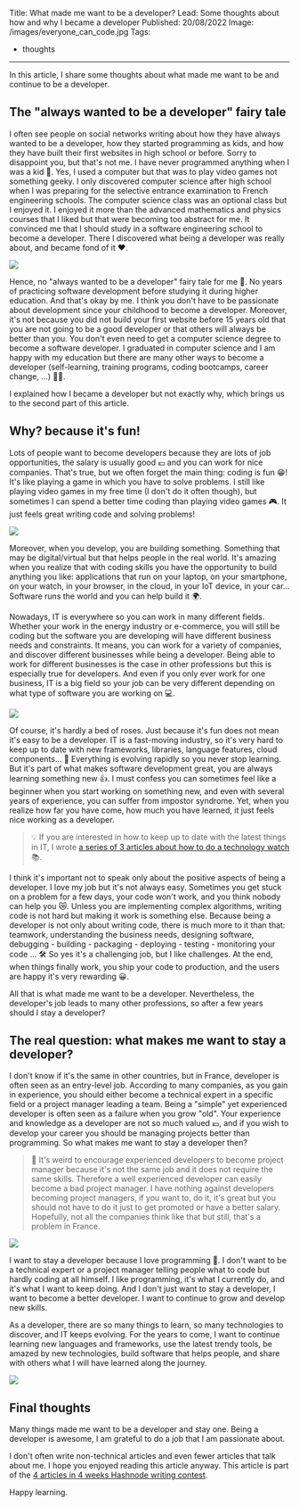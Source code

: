 Title: What made me want to be a developer?
Lead: Some thoughts about how and why I became a developer
Published: 20/08/2022
Image: /images/everyone_can_code.jpg
Tags:
  - thoughts
---

In this article, I share some thoughts about what made me want to be and continue to be a developer.

## The "always wanted to be a developer" fairy tale

I often see people on social networks writing about how they have always wanted to be a developer, how they started programming as kids, and how they have built their first websites in high school or before. Sorry to disappoint you, but that's not me. I have never programmed anything when I was a kid 🧒. Yes, I used a computer but that was to play video games not something geeky. I only discovered computer science after high school when I was preparing for the selective entrance examination to French engineering schools. The computer science class was an optional class but I enjoyed it. I enjoyed it more than the advanced mathematics and physics courses that I liked but that were becoming too abstract for me. It convinced me that I should study in a software engineering school to become a developer. There I discovered what being a developer was really about, and became fond of it ❤️.

<img src="/posts/images/be_a_developer_1.jpg" class="img-fluid centered-img">

Hence, no "always wanted to be a developer" fairy tale for me 📖. No years of practicing software development before studying it during higher education. And that's okay by me. I think you don't have to be passionate about development since your childhood to become a developer. Moreover, it's not because you did not build your first website before 15 years old that you are not going to be a good developer or that others will always be better than you. You don't even need to get a computer science degree to become a software developer. I graduated in computer science and I am happy with my education but there are many other ways to become a developer (self-learning, training programs, coding bootcamps, career change, ...) 👨‍💻. 

I explained how I became a developer but not exactly why, which brings us to the second part of this article.

## Why? because it's fun!

Lots of people want to become developers because they are lots of job opportunities, the salary is usually good 💶 and you can work for nice companies. That's true, but we often forget the main thing: coding is fun 😁! It's like playing a game in which you have to solve problems. I still like playing video games in my free time (I don't do it often though), but sometimes I can spend a better time coding than playing video games 🎮. It just feels great writing code and solving problems!

<img src="/posts/images/be_a_developer_2.jpg" class="img-fluid centered-img">

Moreover, when you develop, you are building something. Something that may be digital/virtual but that helps people in the real world. It's amazing when you realize that with coding skills you have the opportunity to build anything you like: applications that run on your laptop, on your smartphone, on your watch, in your browser, in the cloud, in your IoT device, in your car... Software runs the world and you can help build it 🌍.

Nowadays, IT is everywhere so you can work in many different fields. Whether your work in the energy industry or e-commerce, you will still be coding but the software you are developing will have different business needs and constraints. It means, you can work for a variety of companies, and discover different businesses while being a developer. Being able to work for different businesses is the case in other professions but this is especially true for developers. And even if you only ever work for one business, IT is a big field so your job can be very different depending on what type of software you are working on 💻.

<img src="/posts/images/be_a_developer_5.jpg" class="img-fluid centered-img">

Of course, it's hardly a bed of roses. Just because it's fun does not mean it's easy to be a developer. IT is a fast-moving industry, so it's very hard to keep up to date with new frameworks, libraries, language features, cloud components... 🚀 Everything is evolving rapidly so you never stop learning. But it's part of what makes software development great, you are always learning something new 👍. I must confess you can sometimes feel like a beginner when you start working on something new, and even with several years of experience, you can suffer from impostor syndrome. Yet, when you realize how far you have come, how much you have learned, it just feels nice working as a developer.

> 💡 If you are interested in how to keep up to date with the latest things in IT, I wrote [a series of 3 articles about how to do a technology watch](https://www.techwatching.dev/posts/technology-watch-part1) 📚. 


I think it's important not to speak only about the positive aspects of being a developer. I love my job but it's not always easy. Sometimes you get stuck on a problem for a few days, your code won't work, and you think nobody can help you 😿. Unless you are implementing complex algorithms, writing code is not hard but making it work is something else. Because being a developer is not only about writing code, there is much more to it than that: teamwork, understanding the business needs, designing software, debugging - building - packaging - deploying - testing - monitoring your code ... 🛠️ So yes it's a challenging job, but I like challenges. At the end, when things finally work, you ship your code to production, and the users are happy it's very rewarding 😀.

All that is what made me want to be a developer. Nevertheless, the developer's job leads to many other professions, so after a few years should I stay a developer?

## The real question: what makes me want to stay a developer?

I don't know if it's the same in other countries, but in France, developer is often seen as an entry-level job. According to many companies, as you gain in experience, you should either become a technical expert in a specific field or a project manager leading a team. Being a "simple" yet experienced developer is often seen as a failure when you grow "old". Your experience and knowledge as a developer are not so much valued 💶, and if you wish to develop your career you should be managing projects better than programming. So what makes me want to stay a developer then?

> 💬 It's weird to encourage experienced developers to become project manager because it's not the same job and it does not require the same skills. Therefore a well experienced developer can easily become a bad project manager. I have nothing against developers becoming project managers, if you want to, do it, it's great but you should not have to do it just to get promoted or have a better salary. Hopefully, not all the companies think like that but still, that's a problem in France.

<img src="/posts/images/be_a_developer_4.jpg" class="img-fluid centered-img">

I want to stay a developer because I love programming 💖. I don't want to be a technical expert or a project manager telling people what to code but hardly coding at all himself. I like programming, it's what I currently do, and it's what I want to keep doing. And I don't just want to stay a developer, I want to become a better developer. I want to continue to grow and develop new skills.

As a developer, there are so many things to learn, so many technologies to discover, and IT keeps evolving. For the years to come, I want to continue learning new languages and frameworks, use the latest trendy tools, be amazed by new technologies, build software that helps people, and share with others what I will have learned along the journey.

<img src="/posts/images/be_a_developer_3.jpg" class="img-fluid centered-img">

## Final thoughts

Many things made me want to be a developer and stay one. Being a developer is awesome, I am grateful to do a job that I am passionate about.

I don't often write non-technical articles and even fewer articles that talk about me. I hope you enjoyed reading this article anyway. This article is part of the [4 articles in 4 weeks Hashnode writing contest](https://townhall.hashnode.com/4-articles-in-4-weeks-hashnode-writing-contest).

Happy learning.
